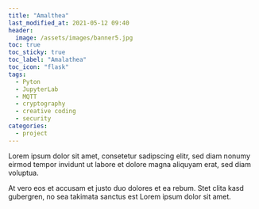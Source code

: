 ```yaml
---
title: "Amalthea"
last_modified_at: 2021-05-12 09:40
header:
  image: /assets/images/banner5.jpg
toc: true
toc_sticky: true
toc_label: "Amalathea"
toc_icon: "flask"
tags:
  - Pyton
  - JupyterLab
  - MQTT
  - cryptography
  - creative coding
  - security
categories:
  - project
---
```


Lorem ipsum dolor sit amet, consetetur sadipscing elitr, sed diam nonumy eirmod tempor invidunt ut labore et dolore magna aliquyam erat, sed diam voluptua.

At vero eos et accusam et justo duo dolores et ea rebum. Stet clita kasd gubergren, no sea takimata sanctus est Lorem ipsum dolor sit amet.

